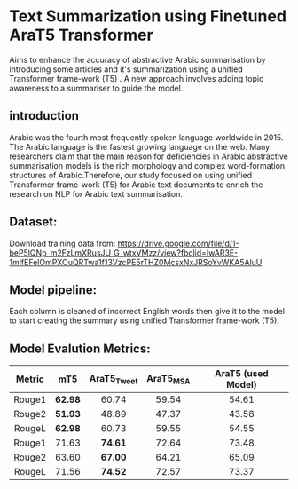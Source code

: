 # Text Summarization using Finetuned AraT5 Transformer

Aims to enhance the accuracy of abstractive Arabic summarisation by introducing some articles and it's summarization using a unified Transformer frame-work (T5)
. A new approach involves adding topic awareness to a summariser to guide the model.

## introduction 

Arabic was the fourth most frequently spoken language worldwide in 2015. The Arabic language is the fastest growing language on the web. Many researchers claim that the main reason for deficiencies in Arabic abstractive summarisation models is the rich morphology and complex word-formation structures of Arabic.Therefore, our study focused on using unified Transformer frame-work (T5) for Arabic text documents to enrich the research on NLP for Arabic text summarisation.


## Dataset:

Download training data from: https://drive.google.com/file/d/1-beP5lQNp_m2FzLmXRusJU_G_wtxVMzz/view?fbclid=IwAR3E-1mlfEFelOmPXOuQRTwa1f13VzcPE5rTHZ0McsxNxJRSoYvWKA5AluU

## Model pipeline:

Each column is cleaned of incorrect English words then give it to the model to start creating the summary using unified Transformer frame-work (T5).

## Model Evalution Metrics:

|  **Metric** | **mT5** | **AraT5<sub>Tweet</sub>** | **AraT5<sub>MSA</sub>** | **AraT5** (used Model)|
|:------:|:----------:|:-----------:|:-------:|:------:|
| Rouge1 | **62.98** | 60.74  | 59.54 | 54.61 |   
| Rouge2 | **51.93** | 48.89 | 47.37 | 43.58 |   
| RougeL | **62.98** | 60.73 | 59.55 | 54.55 |   
| Rouge1 | 71.63 | **74.61** | 72.64 |  73.48 | 
| Rouge2 |63.60 | **67.00** | 64.21| 65.09 |   
| RougeL | 71.56 | **74.52**| 72.57 | 73.37|   
